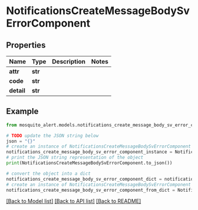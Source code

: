 # NotificationsCreateMessageBodySvErrorComponent


## Properties

Name | Type | Description | Notes
------------ | ------------- | ------------- | -------------
**attr** | **str** |  | 
**code** | **str** |  | 
**detail** | **str** |  | 

## Example

```python
from mosquito_alert.models.notifications_create_message_body_sv_error_component import NotificationsCreateMessageBodySvErrorComponent

# TODO update the JSON string below
json = "{}"
# create an instance of NotificationsCreateMessageBodySvErrorComponent from a JSON string
notifications_create_message_body_sv_error_component_instance = NotificationsCreateMessageBodySvErrorComponent.from_json(json)
# print the JSON string representation of the object
print(NotificationsCreateMessageBodySvErrorComponent.to_json())

# convert the object into a dict
notifications_create_message_body_sv_error_component_dict = notifications_create_message_body_sv_error_component_instance.to_dict()
# create an instance of NotificationsCreateMessageBodySvErrorComponent from a dict
notifications_create_message_body_sv_error_component_from_dict = NotificationsCreateMessageBodySvErrorComponent.from_dict(notifications_create_message_body_sv_error_component_dict)
```
[[Back to Model list]](../README.md#documentation-for-models) [[Back to API list]](../README.md#documentation-for-api-endpoints) [[Back to README]](../README.md)



